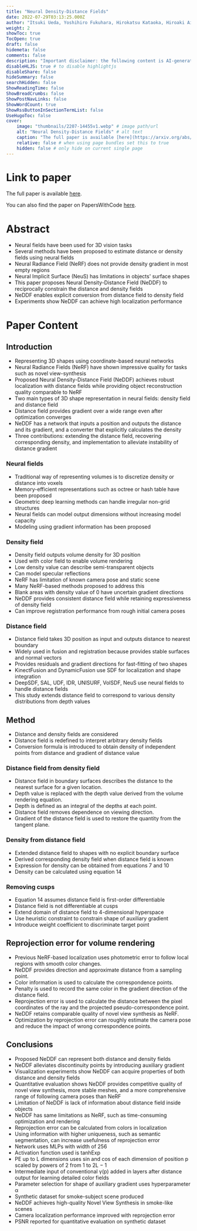 ```yaml
---
title: "Neural Density-Distance Fields"
date: 2022-07-29T03:13:25.000Z
author: "Itsuki Ueda, Yoshihiro Fukuhara, Hirokatsu Kataoka, Hiroaki Aizawa, Hidehiko Shishido, Itaru Kitahara"
weight: 2
showToc: true
TocOpen: true
draft: false
hidemeta: false
comments: false
description: "Important disclaimer: the following content is AI-generated, please make sure to fact check the presented information by reading the full paper."
disableHLJS: true # to disable highlightjs
disableShare: false
hideSummary: false
searchHidden: false
ShowReadingTime: false
ShowBreadCrumbs: false
ShowPostNavLinks: false
ShowWordCount: true
ShowRssButtonInSectionTermList: false
UseHugoToc: false
cover:
    image: "thumbnails/2207-14455v1.webp" # image path/url
    alt: "Neural Density-Distance Fields" # alt text
    caption: "The full paper is available [here](https://arxiv.org/abs/2207.14455)." # display caption under cover
    relative: false # when using page bundles set this to true
    hidden: false # only hide on current single page
---
```


# Link to paper
The full paper is available [here](https://arxiv.org/abs/2207.14455).

You can also find the paper on PapersWithCode [here](https://paperswithcode.com/paper/neural-density-distance-fields).

# Abstract
- Neural fields have been used for 3D vision tasks
- Several methods have been proposed to estimate distance or density fields using neural fields
- Neural Radiance Field (NeRF) does not provide density gradient in most empty regions
- Neural Implicit Surface (NeuS) has limitations in objects' surface shapes
- This paper proposes Neural Density-Distance Field (NeDDF) to reciprocally constrain the distance and density fields
- NeDDF enables explicit conversion from distance field to density field
- Experiments show NeDDF can achieve high localization performance

# Paper Content

## Introduction
- Representing 3D shapes using coordinate-based neural networks
- Neural Radiance Fields (NeRF) have shown impressive quality for tasks such as novel view-synthesis
- Proposed Neural Density-Distance Field (NeDDF) achieves robust localization with distance fields while providing object reconstruction quality comparable to NeRF
- Two main types of 3D shape representation in neural fields: density field and distance field
- Distance field provides gradient over a wide range even after optimization converges
- NeDDF has a network that inputs a position and outputs the distance and its gradient, and a converter that explicitly calculates the density
- Three contributions: extending the distance field, recovering corresponding density, and implementation to alleviate instability of distance gradient

### Neural fields
- Traditional way of representing volumes is to discretize density or distance into voxels
- Memory-efficient representations such as octree or hash table have been proposed
- Geometric deep learning methods can handle irregular non-grid structures
- Neural fields can model output dimensions without increasing model capacity
- Modeling using gradient information has been proposed

### Density field
- Density field outputs volume density for 3D position
- Used with color field to enable volume rendering
- Low density value can describe semi-transparent objects
- Can model specular reflections
- NeRF has limitation of known camera pose and static scene
- Many NeRF-based methods proposed to address this
- Blank areas with density value of 0 have uncertain gradient directions
- NeDDF provides consistent distance field while retaining expressiveness of density field
- Can improve registration performance from rough initial camera poses

### Distance field
- Distance field takes 3D position as input and outputs distance to nearest boundary
- Widely used in fusion and registration because provides stable surfaces and normal vectors
- Provides residuals and gradient directions for fast-fitting of two shapes
- KinectFusion and DynamicFusion use SDF for localization and shape integration
- DeepSDF, SAL, UDF, IDR, UNISURF, VolSDF, NeuS use neural fields to handle distance fields
- This study extends distance field to correspond to various density distributions from depth values

## Method
- Distance and density fields are considered
- Distance field is redefined to interpret arbitrary density fields
- Conversion formula is introduced to obtain density of independent points from distance and gradient of distance value

### Distance field from density field
- Distance field in boundary surfaces describes the distance to the nearest surface for a given location.
- Depth value is replaced with the depth value derived from the volume rendering equation.
- Depth is defined as an integral of the depths at each point.
- Distance field removes dependence on viewing direction.
- Gradient of the distance field is used to restore the quantity from the tangent plane.

### Density from distance field
- Extended distance field to shapes with no explicit boundary surface
- Derived corresponding density field when distance field is known
- Expression for density can be obtained from equations 7 and 10
- Density can be calculated using equation 14

### Removing cusps
- Equation 14 assumes distance field is first-order differentiable
- Distance field is not differentiable at cusps
- Extend domain of distance field to 4-dimensional hyperspace
- Use heuristic constraint to constrain shape of auxiliary gradient
- Introduce weight coefficient to discriminate target point

## Reprojection error for volume rendering
- Previous NeRF-based localization uses photometric error to follow local regions with smooth color changes.
- NeDDF provides direction and approximate distance from a sampling point.
- Color information is used to calculate the correspondence points.
- Penalty is used to record the same color in the gradient direction of the distance field.
- Reprojection error is used to calculate the distance between the pixel coordinates of the ray and the projected pseudo-correspondence point.
- NeDDF retains comparable quality of novel view synthesis as NeRF.
- Optimization by reprojection error can roughly estimate the camera pose and reduce the impact of wrong correspondence points.

## Conclusions
- Proposed NeDDF can represent both distance and density fields
- NeDDF alleviates discontinuity points by introducing auxiliary gradient
- Visualization experiments show NeDDF can acquire properties of both distance and density fields
- Quantitative evaluation shows NeDDF provides competitive quality of novel view synthesis, more stable meshes, and a more comprehensive range of following camera poses than NeRF
- Limitation of NeDDF is lack of information about distance field inside objects
- NeDDF has same limitations as NeRF, such as time-consuming optimization and rendering
- Reprojection error can be calculated from colors in localization
- Using information with higher uniqueness, such as semantic segmentation, can increase usefulness of reprojection error
- Network uses MLPs with width of 256
- Activation function used is tanhExp
- PE up to L dimensions uses sin and cos of each dimension of position p scaled by powers of 2 from 1 to 2L − 1
- Intermediate input of conventional γ(p) added in layers after distance output for learning detailed color fields
- Parameter selection for shape of auxiliary gradient uses hyperparameter α
- Synthetic dataset for smoke-subject scene produced
- NeDDF achieves high-quality Novel View Synthesis in smoke-like scenes
- Camera localization performance improved with reprojection error
- PSNR reported for quantitative evaluation on synthetic dataset

